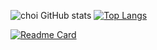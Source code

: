 ![choi GitHub stats](https://github-readme-stats.vercel.app/api?username=coper3976&show_icons=true&theme=vue&count_private=true) [![Top Langs](https://github-readme-stats.vercel.app/api/top-langs/?username=coper3976)](https://github.com/coper3976)

[![Readme Card](https://github-readme-stats.vercel.app/api/pin/?username=coper3976&repo=MFC-Calender&show_owner=coper3976)](https://github.com/coper3976/MFC-Calender)


